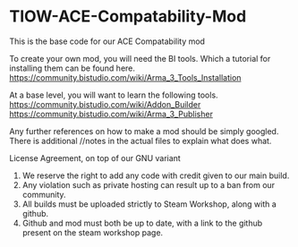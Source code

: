 # TIOW-ACE-Compatability-Mod
This is the base code for our ACE Compatability mod

To create your own mod, you will need the BI tools. Which a tutorial for installing them can be found here. 
https://community.bistudio.com/wiki/Arma_3_Tools_Installation

At a base level, you will want to learn the following tools.
https://community.bistudio.com/wiki/Addon_Builder
https://community.bistudio.com/wiki/Arma_3_Publisher

Any further references on how to make a mod should be simply googled. There is additional //notes in the actual files to explain what does what.

License Agreement, on top of our GNU variant
1. We reserve the right to add any code with credit given to our main build.
2. Any violation such as private hosting can result up to a ban from our community.
3. All builds must be uploaded strictly to Steam Workshop, along with a github.
4. Github and mod must both be up to date, with a link to the github present on the steam workshop page.
